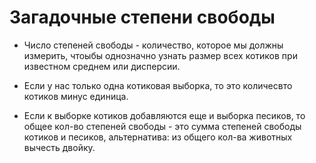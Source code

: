 # Загадочные степени свободы
* Число степеней свободы - количество, которое мы должны измерить, чтоыбы однозначно узнать размер всех котиков при известном среднем или дисперсии. 

* Если у нас только одна котиковая выборка, то это количесвто котиков минус единица. 

* Если к выборке котиков добавляются еще и выборка песиков, то общее кол-во степеней свободы - это сумма степеней свободы котиков и песиков, альтернатива: из общего кол-ва животных вычесть двойку.